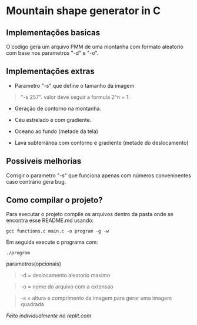 # Mountain shape generator in C

## Implementações basicas

O codigo gera um arquivo PMM de uma montanha com formato aleatorio com base nos parametros "-d" e "-o".

## Implementações extras

- Parametro "-s" que define o tamanho da imagem 
> "-s 257". valor deve seguir a formula 2^n + 1.

- Geração de contorno na montanha.

- Céu estrelado e com gradiente.

- Oceano ao fundo (metade da tela)

- Lava subterrânea com contorno e gradiente (metade do deslocamento)

## Possiveis melhorias

Corrigir o parametro "-s" que funciona apenas com números conveninentes caso contrário gera bug.

## Como compilar o projeto?

Para executar o projeto compile os arquivos dentro da pasta onde se encontra esse README.md usando:
              
    gcc functions.c main.c -o program -g -w

Em seguida execute o programa com:

    ./program 

parametros(opcionais)

> -d = deslocamento aleatorio maximo

> -o = nome do arquivo com a extensao

> -s = altura e comprimento da imagem para gerar uma imagem quadrada

*Feito individualmente no replit.com*
